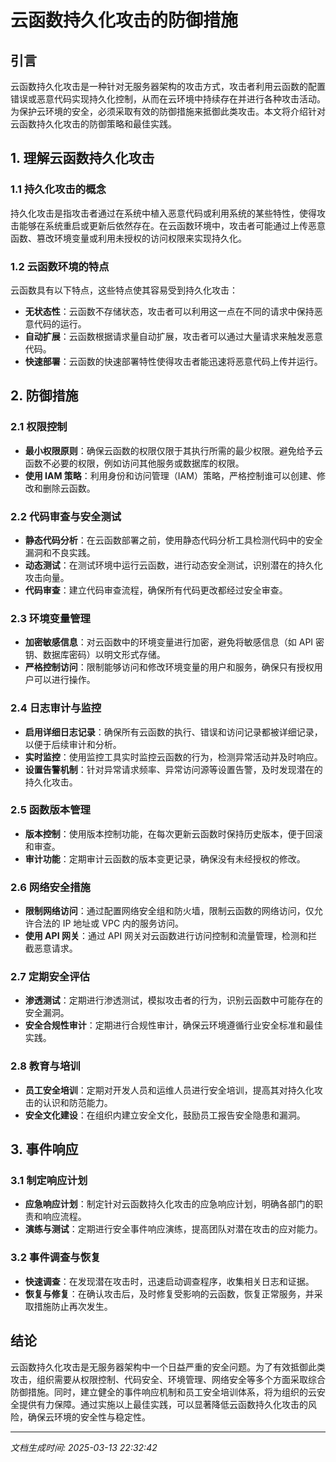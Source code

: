 # 云函数持久化攻击的防御措施

## 引言

云函数持久化攻击是一种针对无服务器架构的攻击方式，攻击者利用云函数的配置错误或恶意代码实现持久化控制，从而在云环境中持续存在并进行各种攻击活动。为保护云环境的安全，必须采取有效的防御措施来抵御此类攻击。本文将介绍针对云函数持久化攻击的防御策略和最佳实践。

## 1. 理解云函数持久化攻击

### 1.1 持久化攻击的概念

持久化攻击是指攻击者通过在系统中植入恶意代码或利用系统的某些特性，使得攻击能够在系统重启或更新后依然存在。在云函数环境中，攻击者可能通过上传恶意函数、篡改环境变量或利用未授权的访问权限来实现持久化。

### 1.2 云函数环境的特点

云函数具有以下特点，这些特点使其容易受到持久化攻击：

- **无状态性**：云函数不存储状态，攻击者可以利用这一点在不同的请求中保持恶意代码的运行。
- **自动扩展**：云函数根据请求量自动扩展，攻击者可以通过大量请求来触发恶意代码。
- **快速部署**：云函数的快速部署特性使得攻击者能迅速将恶意代码上传并运行。

## 2. 防御措施

### 2.1 权限控制

- **最小权限原则**：确保云函数的权限仅限于其执行所需的最少权限。避免给予云函数不必要的权限，例如访问其他服务或数据库的权限。
- **使用 IAM 策略**：利用身份和访问管理（IAM）策略，严格控制谁可以创建、修改和删除云函数。

### 2.2 代码审查与安全测试

- **静态代码分析**：在云函数部署之前，使用静态代码分析工具检测代码中的安全漏洞和不良实践。
- **动态测试**：在测试环境中运行云函数，进行动态安全测试，识别潜在的持久化攻击向量。
- **代码审查**：建立代码审查流程，确保所有代码更改都经过安全审查。

### 2.3 环境变量管理

- **加密敏感信息**：对云函数中的环境变量进行加密，避免将敏感信息（如 API 密钥、数据库密码）以明文形式存储。
- **严格控制访问**：限制能够访问和修改环境变量的用户和服务，确保只有授权用户可以进行操作。

### 2.4 日志审计与监控

- **启用详细日志记录**：确保所有云函数的执行、错误和访问记录都被详细记录，以便于后续审计和分析。
- **实时监控**：使用监控工具实时监控云函数的行为，检测异常活动并及时响应。
- **设置告警机制**：针对异常请求频率、异常访问源等设置告警，及时发现潜在的持久化攻击。

### 2.5 函数版本管理

- **版本控制**：使用版本控制功能，在每次更新云函数时保持历史版本，便于回滚和审查。
- **审计功能**：定期审计云函数的版本变更记录，确保没有未经授权的修改。

### 2.6 网络安全措施

- **限制网络访问**：通过配置网络安全组和防火墙，限制云函数的网络访问，仅允许合法的 IP 地址或 VPC 内的服务访问。
- **使用 API 网关**：通过 API 网关对云函数进行访问控制和流量管理，检测和拦截恶意请求。

### 2.7 定期安全评估

- **渗透测试**：定期进行渗透测试，模拟攻击者的行为，识别云函数中可能存在的安全漏洞。
- **安全合规性审计**：定期进行合规性审计，确保云环境遵循行业安全标准和最佳实践。

### 2.8 教育与培训

- **员工安全培训**：定期对开发人员和运维人员进行安全培训，提高其对持久化攻击的认识和防范能力。
- **安全文化建设**：在组织内建立安全文化，鼓励员工报告安全隐患和漏洞。

## 3. 事件响应

### 3.1 制定响应计划

- **应急响应计划**：制定针对云函数持久化攻击的应急响应计划，明确各部门的职责和响应流程。
- **演练与测试**：定期进行安全事件响应演练，提高团队对潜在攻击的应对能力。

### 3.2 事件调查与恢复

- **快速调查**：在发现潜在攻击时，迅速启动调查程序，收集相关日志和证据。
- **恢复与修复**：在确认攻击后，及时修复受影响的云函数，恢复正常服务，并采取措施防止再次发生。

## 结论

云函数持久化攻击是无服务器架构中一个日益严重的安全问题。为了有效抵御此类攻击，组织需要从权限控制、代码安全、环境管理、网络安全等多个方面采取综合防御措施。同时，建立健全的事件响应机制和员工安全培训体系，将为组织的云安全提供有力保障。通过实施以上最佳实践，可以显著降低云函数持久化攻击的风险，确保云环境的安全性与稳定性。

---

*文档生成时间: 2025-03-13 22:32:42*
